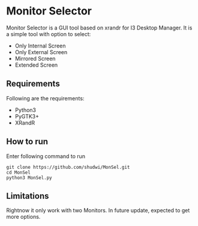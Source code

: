 # Monitor Selector
Monitor Selector is a GUI tool based on xrandr for I3 Desktop Manager.
It is a simple tool with option to select:

- Only Internal Screen
- Only External Screen
- Mirrored Screen
- Extended Screen

## Requirements
Following are the requirements:

- Python3
- PyGTK3+
- XRandR

## How to run
Enter following command to run
```
git clone https://github.com/shudwi/MonSel.git
cd MonSel
python3 MonSel.py
```
## Limitations
Rightnow it only work with two Monitors. In future update, expected to get more options.
